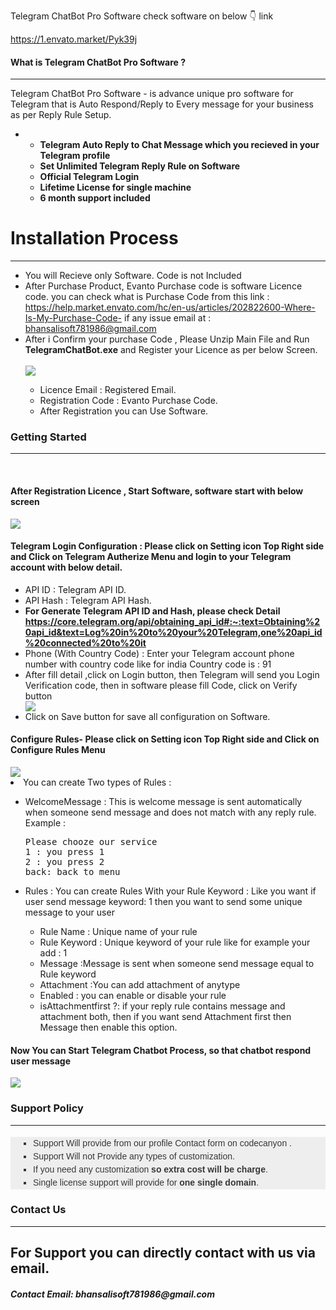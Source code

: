  
Telegram ChatBot Pro Software 
check software on below  👇 link

https://1.envato.market/Pyk39j


<h4>What is Telegram ChatBot Pro Software ?</h4>
            <hr class="notop">
            <p>
               Telegram ChatBot Pro Software - is advance unique pro software for Telegram that is Auto Respond/Reply to Every message for your business as per Reply Rule Setup.
              <ul>
                    <li>
                         <ul>
						            <li><strong>Telegram Auto Reply to Chat Message which you recieved in your Telegram profile </strong></li>
								    <li><strong>Set Unlimited Telegram Reply Rule on Software </strong></li>
								    <li><strong>Official Telegram Login</strong></li>
									<li><strong>Lifetime License for single machine</strong></li>
									<li><strong>6 month support included</strong></li> </ul> </li>
                </ul>
            </p>
			 <div class="page-header">
                <h1>Installation Process </h1>
                <hr class="notop">
            </div>
            <ul>
			    <li>You will Recieve only Software. Code is not Included</li> 
		    <li>After Purchase Product, Evanto Purchase code is software Licence code.
                   you can check what is Purchase Code from this link :<a target="_blank" href="https://help.market.envato.com/hc/en-us/articles/202822600-Where-Is-My-Purchase-Code-"> https://help.market.envato.com/hc/en-us/articles/202822600-Where-Is-My-Purchase-Code-</a>
				    if any issue email   at : <a href="mailto:bhansalisoft781986@gmail.com">bhansalisoft781986@gmail.com</a>
<br/>
				</li>
	           <li>After i Confirm your purchase Code , Please Unzip Main File and Run <b>TelegramChatBot.exe</b> and Register your Licence as per below Screen.</li>
			       <br/>
     			<img src="https://bhansalisoft.com/evantosnap/TelegramChatbot/01.png"></img>
			 <ul>
                  <li>Licence Email :   Registered Email.</li>
				  <li>Registration Code :  Evanto Purchase Code.</li>
				   <li>After Registration you can Use Software.</li>
                </ul>
            </ul>	
		 <div class="page-header">
                <h3>Getting Started</h3>
                <hr class="notop">
            </div>
            <br>
            <h4>After Registration Licence , Start Software, software start with below screen</h4>
			<img src="https://bhansalisoft.com/evantosnap/TelegramChatbot/03.png"></img>
			 <h4>Telegram Login Configuration :  Please click on Setting icon Top Right side and Click on Telegram Autherize Menu
     			and login to your Telegram account with below detail.  </h4>
			 <ul>
                  <li>API ID :  Telegram API ID.</li>
				  <li>API Hash :  Telegram API Hash.</li>
				  <li>
				  <strong>For Generate Telegram API ID and Hash, please check Detail 
				  <a href="https://core.telegram.org/api/obtaining_api_id#:~:text=Obtaining%20api_id&text=Log%20in%20to%20your%20Telegram,one%20api_id%20connected%20to%20it" target="_blank">https://core.telegram.org/api/obtaining_api_id#:~:text=Obtaining%20api_id&text=Log%20in%20to%20your%20Telegram,one%20api_id%20connected%20to%20it</a></strong> </li>
				  <li>Phone (With Country Code) : Enter your Telegram account phone number with country code like for india  Country code is : 91 </li>
				   <li>After fill detail ,click on Login button, then Telegram will send you Login Verification code, then in software please fill Code, click on Verify button  </li>
				   <img src="https://bhansalisoft.com/evantosnap/TelegramChatbot/04.png"></img>
				     <li>Click on Save button for save all configuration on Software.</li>
		  </ul>
			 <h4>Configure Rules-  Please click on Setting icon Top Right side and Click on Configure Rules Menu </h4>
			<img src="https://bhansalisoft.com/evantosnap/TelegramChatbot/05.png"></img>
			 <li>You can create Two types of Rules : </li>
		  <ul>
		      <li>WelcomeMessage : This is welcome message is sent automatically when  someone send message and does not match with any reply rule. <br/>
                   Example :<pre>Please chooze our service
1 : you press 1
2 : you press 2
back: back to menu</pre>
</li>
			   <li>Rules :  You can create Rules With your Rule Keyword  : Like you want if user send message keyword: 1 then you want to send some unique message to your user</li>
			   <ul>
			     <li>Rule Name : Unique name of your rule</li>
				 <li>Rule Keyword : Unique keyword of your rule like for example your add : 1</li>
				  <li> Message :Message is sent when someone send message equal to Rule keyword </li>
				  <li> Attachment :You can add attachment of anytype </li>
				   <li> Enabled :  you can enable or disable your rule </li>
			       <li> isAttachmentfirst ?:  if your reply rule contains message and attachment both, then if you want send Attachment first then Message then enable this option. </li>
			  </ul>
		  </ul><h4>Now You can Start Telegram Chatbot Process, so that chatbot respond user message  </h4>
			<img src="https://bhansalisoft.com/evantosnap/TelegramChatbot/02.png"></img>
		<div class="page-header">
                <h3>Support Policy</h3>
                <hr class="notop">
            </div>
 <ul style="margin: 18px 0px; padding-right: 0px; padding-left: 0px; border: 0px; outline: 0px; font-family: Arial, verdana, arial, sans-serif; vertical-align: baseline; line-height: 1.5em; color: rgb(56, 56, 56); background-color: rgb(238, 238, 238);">
                <li style="margin: 0px 0px 0px 36px; padding: 0px; border: 0px; outline: 0px; font-weight: inherit; font-style: inherit; font-family: inherit; vertical-align: baseline; list-style: square;">
                    Support Will provide from our profile Contact form on codecanyon .&nbsp;
                </li>
                <li style="margin: 0px 0px 0px 36px; padding: 0px; border: 0px; outline: 0px; font-weight: inherit; font-style: inherit; font-family: inherit; vertical-align: baseline; list-style: square;">
                    Support Will not Provide any types of customization.
                </li>
                <li style="margin: 0px 0px 0px 36px; padding: 0px; border: 0px; outline: 0px; font-weight: inherit; font-style: inherit; font-family: inherit; vertical-align: baseline; list-style: square;">
                    If you need any customization <strong>so extra cost will be charge</strong>.
                </li>
                <li style="margin: 0px 0px 0px 36px; padding: 0px; border: 0px; outline: 0px; font-weight: inherit; font-style: inherit; font-family: inherit; vertical-align: baseline; list-style: square;">
                    Single license support will provide for <strong>one single domain</strong>.
                </li>
            </ul>
		 <div class="page-header">
                <h3>Contact Us</h3>
                <hr class="notop">
            </div>
            <h2>For Support you can directly contact with us via email.</h2>
            <h5>Contact Email: <b>bhansalisoft781986@gmail.com</b></h5>
			

